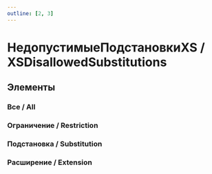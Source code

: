 ```yaml
---
outline: [2, 3]
---
```


# НедопустимыеПодстановкиXS / XSDisallowedSubstitutions


## Элементы


### Все / All


### Ограничение / Restriction


### Подстановка / Substitution


### Расширение / Extension

